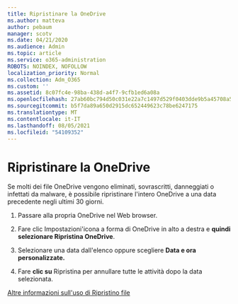 ```yaml
---
title: Ripristinare la OneDrive
ms.author: matteva
author: pebaum
manager: scotv
ms.date: 04/21/2020
ms.audience: Admin
ms.topic: article
ms.service: o365-administration
ROBOTS: NOINDEX, NOFOLLOW
localization_priority: Normal
ms.collection: Adm_O365
ms.custom: ''
ms.assetid: 8c07fc4e-98ba-438d-a4f7-9cfb1ed6a08a
ms.openlocfilehash: 27ab60bc794d50c031e22a7c1497d529f0403dde9b5a45708a54495117c1939f
ms.sourcegitcommit: b5f7da89a650d2915dc652449623c78be6247175
ms.translationtype: MT
ms.contentlocale: it-IT
ms.lasthandoff: 08/05/2021
ms.locfileid: "54109352"
---
```

# <a name="restore-your-onedrive"></a>Ripristinare la OneDrive

Se molti dei file OneDrive vengono eliminati, sovrascritti, danneggiati o infettati da malware, è possibile ripristinare l'intero OneDrive a una data precedente negli ultimi 30 giorni.
  
1. Passare alla propria OneDrive nel Web browser.
    
2. Fare clic Impostazioni'icona a forma di OneDrive in alto a destra e **quindi selezionare Ripristina OneDrive**.
    
3. Selezionare una data dall'elenco oppure scegliere **Data e ora personalizzate.**
    
4. Fare **clic su** Ripristina per annullare tutte le attività dopo la data selezionata. 
    
[Altre informazioni sull'uso di Ripristino file](https://go.microsoft.com/fwlink/?linkid=872874)
  


